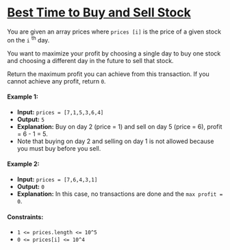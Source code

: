 #  [Best Time to Buy and Sell Stock](https://leetcode.com/problems/best-time-to-buy-and-sell-stock/)
You are given an array prices where `prices [i]` is the price of a given stock on the `i` <sup>th</sup> day.

You want to maximize your profit by choosing a single day to buy one stock and choosing a different day in the future to sell that stock.

Return the maximum profit you can achieve from this transaction. If you cannot achieve any profit, return `0`.

#### Example 1: 
- **Input:** `prices = [7,1,5,3,6,4]`
- **Output:** `5 `
- **Explanation:** Buy on day 2 (price = 1) and sell on day 5 (price = 6), profit = 6 - 1 = 5.
- Note that buying on day 2 and selling on day 1 is not allowed because you must buy before you sell.

#### Example 2: 
- **Input:** `prices = [7,6,4,3,1]`
- **Output:** `0 `
- **Explanation:** In this case, no transactions are done and the `max profit = 0`.

#### Constraints:
- `1 <= prices.length <= 10^5` 
- `0 <= prices[i] <= 10^4  ` 

